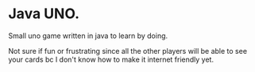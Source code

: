 # Java UNO.

Small uno game written in java to learn by doing.

Not sure if fun or frustrating since all the other players will be able to see your cards bc I don't know how to make it internet friendly yet.
